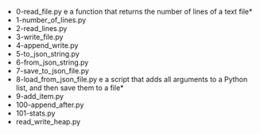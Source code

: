 * 0-read_file.py
e a function that returns the number of lines of a text file*
* 1-number_of_lines.py
* 2-read_lines.py
* 3-write_file.py
* 4-append_write.py
* 5-to_json_string.py
* 6-from_json_string.py
* 7-save_to_json_file.py
* 8-load_from_json_file.py
e a script that adds all arguments to a Python list, and then save them to a file*
* 9-add_item.py
* 100-append_after.py
* 101-stats.py
* read_write_heap.py
